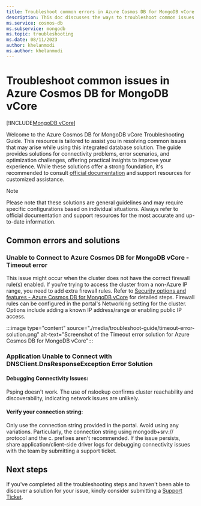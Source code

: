 ```yaml
---
title: Troubleshoot common errors in Azure Cosmos DB for MongoDB vCore
description: This doc discusses the ways to troubleshoot common issues encountered in Azure Cosmos DB for MongoDB vCore.
ms.service: cosmos-db
ms.subservice: mongodb
ms.topic: troubleshooting
ms.date: 08/11/2023
author: khelanmodi
ms.author: khelanmodi
---
```


# Troubleshoot common issues in Azure Cosmos DB for MongoDB vCore
[!INCLUDE[MongoDB vCore](../../includes/appliesto-mongodb-vcore.md)]

Welcome to the Azure Cosmos DB for MongoDB vCore Troubleshooting Guide. This resource is tailored to assist you in resolving common issues that may arise while using this integrated database solution. The guide provides solutions for connectivity problems, error scenarios, and optimization challenges, offering practical insights to improve your experience. While these solutions offer a strong foundation, it's recommended to consult [official documentation](introduction.md) and support resources for customized assistance.

>[!Note]
> Please note that these solutions are general guidelines and may require specific configurations based on individual situations. Always refer to official documentation and support resources for the most accurate and up-to-date information.

## Common errors and solutions

### Unable to Connect to Azure Cosmos DB for MongoDB vCore - Timeout error 
This issue might occur when the cluster does not have the correct firewall rule(s) enabled. If you're trying to access the cluster from a non-Azure IP range, you need to add extra firewall rules. Refer to [Security options and features - Azure Cosmos DB for MongoDB vCore](./security.md#network-security-options) for detailed steps. Firewall rules can be configured in the portal's Networking setting for the cluster. Options include adding a known IP address/range or enabling public IP access.

:::image type="content" source="./media/troubleshoot-guide/timeout-error-solution.png" alt-text="Screenshot of the Timeout error solution for Azure Cosmos DB for MongoDB vCore":::

### Application Unable to Connect with DNSClient.DnsResponseException Error Solution
#### Debugging Connectivity Issues: 
Psping doesn't work. The use of nslookup confirms cluster reachability and discoverability, indicating network issues are unlikely.

#### Verify your connection string: 
Only use the connection string provided in the portal. Avoid using any variations. Particularly, the connection string using mongodb+srv:// protocol and the c. prefixes aren't recommended. If the issue persists, share application/client-side driver logs for debugging connectivity issues with the team by submitting a support ticket.


## Next steps
If you've completed all the troubleshooting steps and haven't been able to discover a solution for your issue, kindly consider submitting a [Support Ticket](https://azure.microsoft.com/support/create-ticket/). 

